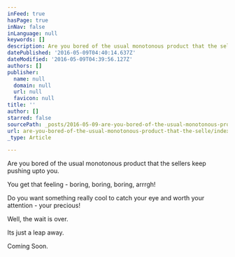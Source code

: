 ```yaml
---
inFeed: true
hasPage: true
inNav: false
inLanguage: null
keywords: []
description: Are you bored of the usual monotonous product that the sellers keep pushing upto you.
datePublished: '2016-05-09T04:40:14.637Z'
dateModified: '2016-05-09T04:39:56.127Z'
authors: []
publisher:
  name: null
  domain: null
  url: null
  favicon: null
title: ''
author: []
starred: false
sourcePath: _posts/2016-05-09-are-you-bored-of-the-usual-monotonous-product-that-the-selle.md
url: are-you-bored-of-the-usual-monotonous-product-that-the-selle/index.html
_type: Article

---
```

Are you bored of the usual monotonous product that the sellers keep pushing upto you.

You get that feeling - boring, boring, boring, arrrgh!

Do you want something really cool to catch your eye and worth your attention - your precious!

Well, the wait is over. 

Its just a leap away.

Coming Soon.